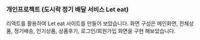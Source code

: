 ### 개인프로젝트 (도시락 정기 배달 서비스 Let eat)

리액트를 활용하여 Let eat 사이트를 만들어 보았습니다.
화면 구성은 메인화면, 전체상품, 정기배송, 인기상품, 상품후기, 로그인/회원가입 화면을 구현 해보았습니다.
